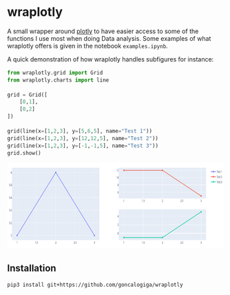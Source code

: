 # wraplotly

A small wrapper around [plotly](https://plotly.com/) to have easier access to some of the functions I use most when doing Data analysis.
Some examples of what wraplotly offers is given in the notebook ```examples.ipynb```.

A quick demonstration of how wraplotly handles subfigures for instance:

```python
from wraplotly.grid import Grid
from wraplotly.charts import line

grid = Grid([
    [0,1], 
    [0,2]
])

grid(line(x=[1,2,3], y=[5,6,5], name="Test 1"))
grid(line(x=[1,2,3], y=[12,12,5], name="Test 2"))
grid(line(x=[1,2,3], y=[-1,-1,5], name="Test 3"))
grid.show()
```

<img src="grid.png" width="900" height="200" />

## Installation

```bash
pip3 install git+https://github.com/goncalogiga/wraplotly
```